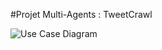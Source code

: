 #Projet Multi-Agents : TweetCrawl

![Use Case Diagram](https://gitlab.univ-lr.fr/fgreau/tweetcrawl/blob/master/uml/usecase.png)
